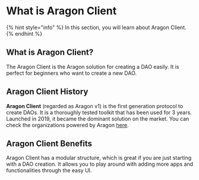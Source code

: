 # What is Aragon Client

{% hint style="info" %}
In this section, you will learn about Aragon Client.
{% endhint %}

## What is Aragon Client?

The Aragon Client is the Aragon solution for creating a DAO easily. It is perfect for beginners who want to create a new DAO.&#x20;

## **Aragon Client History**

**Aragon Client** (regarded as Aragon v1) is the first generation protocol to create DAOs. It is a thoroughly tested toolkit that has been used for 3 years. Launched in 2019, it became the dominant solution on the market. You can check the organizations powered by Aragon [here](https://poweredby.aragon.org).

## Aragon Client Benefits

Aragon Client has a modular structure, which is great if you are just starting with a DAO creation. It allows you to play around with adding more apps and functionalities through the easy UI.
